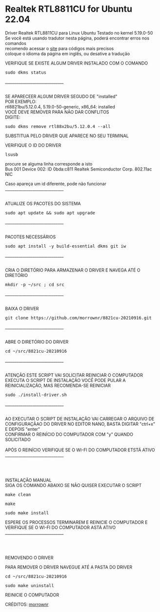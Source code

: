 # Realtek RTL8811CU for Ubuntu 22.04
Driver Realtek RTL8811CU para Linux Ubuntu
Testado no kernel 5.19.0-50
<br>
Se você está usando tradutor nesta página, poderá encontrar erros nos comandos <br>
recomendo acessar o <a href="https://meuip.tk">site</a> para códigos mais precisos <br>
coloque o idioma da página em inglês, ou desative a tradução

VERIFIQUE SE EXISTE ALGUM DRIVER INSTALADO COM O COMANDO
<pre>sudo dkms status</pre>______________________________<br><br>

SE APARECEER ALGUM DRIVER SEGUDO DE "installed" <br>
POR EXEMPLO: <br>
<span>rtl8821bu/5.12.0.4, 5.19.0-50-generic, x86_64: installed</span> <br>
VOCÊ DEVE REMOVER PARA NÃO DAR CONFLITOS <br>
DIGITE: <br>
<pre>sudo dkms remove rtl88x2bu/5.12.0.4 --all</pre>

SUBSTITUA PELO DRIVER QUE APARECE NO SEU TERMINAL <br>


VERIFIQUE O ID DO DRIVER
<pre>lsusb</pre>

procure se alguma linha corresponde a isto <br>
<span>Bus 001 Device 002: ID 0bda:c811 Realtek Semiconductor Corp. 802.11ac NIC</span> <br>

Caso apareça um id diferente, pode não funcionar <br> ______________________________<br><br>

  
    
ATUALIZE OS PACOTES DO SISTEMA
<pre>sudo apt update && sudo apt upgrade</pre>______________________________<br><br>


PACOTES NECESSÁRIOS
<pre>sudo apt install -y build-essential dkms git iw</pre>______________________________<br><br>


CRIA O DIRETÓRIO PARA ARMAZENAR O DRIVER E NAVEGA ATÉ O DIRETÓRIO
<pre>mkdir -p ~/src ; cd src</pre>______________________________<br><br>


BAIXA O DRIVER
<pre>git clone https://github.com/morrownr/8821cu-20210916.git</pre>______________________________<br><br>


ABRE O DIRETÓRIO DO DRIVER
<pre>cd ~/src/8821cu-20210916</pre>______________________________<br><br>



<span>ATENÇÃO ESTE SCRIPT VAI SOLICITAR REINICIAR O COMPUTADOR</span><br>
EXECUTA O SCRIPT DE INSTALAÇÃO
VOCÊ PODE PULAR A REINICIALIZAÇÃO, MAS RECOMENDA-SE REINICIAR
<pre>sudo ./install-driver.sh</pre> ______________________________<br><br>


AO EXECUTAR O SCRIPT DE INSTALAÇÃO VAI CARREGAR O ARQUIVO DE CONFIGURAÇÃAO DO DRIVER NO EDITOR NANO, BASTA DIGITAR "ctrl+x" E DEPOIS "enter"<br>
CONFIRMAR O REINÍCIO DO COMPUTADOR COM "y" QUANDO SOLICITADO <br><br>APÓS O REINÍCIO VERIFIQUE SE O WI-FI DO COMPUTADOR ETSTÁ ATIVO <br>______________________________<br><br>

<br><br>
<span>INSTALAÇÃO MANUAL</span> <br>
SIGA OS COMANDO ABAIXO SE NÃO QUISER EXECUTAR O SCRIPT

<pre>make clean</pre>
<pre>make</pre>
<pre>sudo make install</pre>

ESPERE OS PROCESSOS TERMINAREM E REINICIE O COMPUTADOR E VERIFIQUE SE O WI-FI DO COMPUTADOR ASTÁ ATIVO<br>______________________________<br><br>
<br><br>

<span>REMOVENDO O DRIVER</span><br>


PARA REMOVER O DRIVER NAVEGUE ATÉ A PASTA DO DRIVER
<pre>cd ~/src/8821cu-20210916</pre>
<pre>sudo make uninstall</pre>



REINICIE O COMPUTADOR

</div>

<p>
    CRÉDITOS: <a href="https://github.com/morrownr/8821cu-20210916">morrownr</a>
</p>
